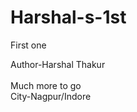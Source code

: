 # Harshal-s-1st
First one
<br>

Author-Harshal Thakur
<br>  
Much more to go
<br>
City-Nagpur/Indore
